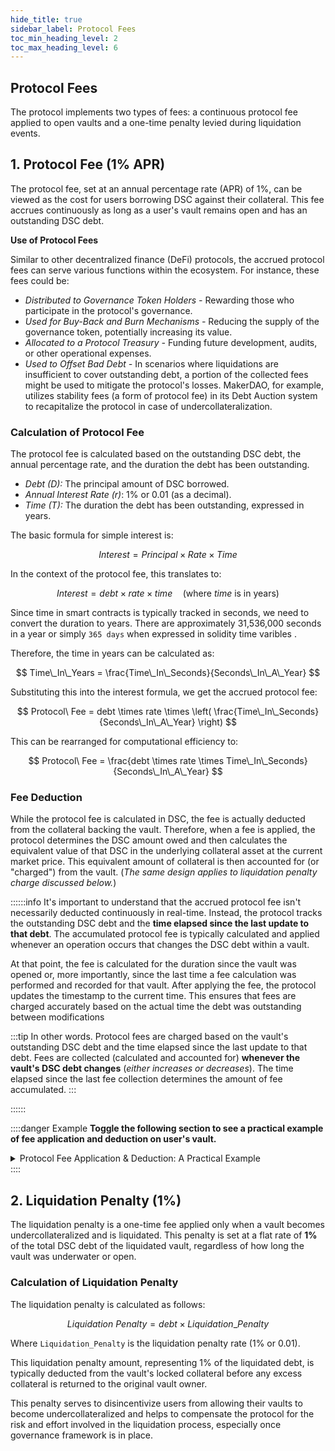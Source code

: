 ```yaml
---
hide_title: true
sidebar_label: Protocol Fees
toc_min_heading_level: 2
toc_max_heading_level: 6
---
```


## Protocol Fees

The protocol implements two types of fees: a continuous protocol fee applied to open vaults and a one-time penalty levied during liquidation events.

## 1. Protocol Fee (1% APR)

The protocol fee, set at an annual percentage rate (APR) of 1%, can be viewed as the cost for users borrowing DSC against their collateral. This fee accrues continuously as long as a user's vault remains open and has an outstanding DSC debt.

**Use of Protocol Fees**

Similar to other decentralized finance (DeFi) protocols, the accrued protocol fees can serve various functions within the ecosystem. For instance, these fees could be:

* *Distributed to Governance Token Holders -* Rewarding those who participate in the protocol's governance.
* *Used for Buy-Back and Burn Mechanisms -* Reducing the supply of the governance token, potentially increasing its value.
* *Allocated to a Protocol Treasury -* Funding future development, audits, or other operational expenses.
* *Used to Offset Bad Debt -* In scenarios where liquidations are insufficient to cover outstanding debt, a portion of the collected fees might be used to mitigate the protocol's losses. MakerDAO, for example, utilizes stability fees (a form of protocol fee) in its Debt Auction system to recapitalize the protocol in case of undercollateralization.

### Calculation of Protocol Fee

The protocol fee is calculated based on the outstanding DSC debt, the annual percentage rate, and the duration the debt has been outstanding.

* *Debt (D):* The principal amount of DSC borrowed.
* *Annual Interest Rate (r)*: 1% or 0.01 (as a decimal).
* *Time (T):* The duration the debt has been outstanding, expressed in years.

The basic formula for simple interest is:

$$
Interest = Principal \times Rate \times Time
$$

In the context of the protocol fee, this translates to:

$$
Interest = debt \times rate \times time \quad (\text{where } time \text{ is in years})
$$

Since time in smart contracts is typically tracked in seconds, we need to convert the duration to years. There are approximately 31,536,000 seconds in a year or simply `365 days` when expressed in solidity time varibles .

Therefore, the time in years can be calculated as:

$$
Time\_In\_Years = \frac{Time\_In\_Seconds}{Seconds\_In\_A\_Year}
$$

Substituting this into the interest formula, we get the accrued protocol fee:

$$
Protocol\ Fee = debt \times rate \times \left( \frac{Time\_In\_Seconds}{Seconds\_In\_A\_Year} \right)
$$

This can be rearranged for computational efficiency to:

$$
Protocol\ Fee = \frac{debt \times rate \times Time\_In\_Seconds}{Seconds\_In\_A\_Year}
$$

### Fee Deduction

While the protocol fee is calculated in DSC, the fee is actually deducted from the collateral backing the vault. Therefore, when a fee is applied, the protocol determines the DSC amount owed and then calculates the equivalent value of that DSC in the underlying collateral asset at the current market price. This equivalent amount of collateral is then accounted for (or "charged") from the vault. (*The same design applies to liquidation penalty charge discussed below.*)

::::::info 
It's important to understand that the accrued protocol fee isn't necessarily deducted continuously in real-time. Instead, the protocol tracks the outstanding DSC debt and the **time elapsed since the last update to that debt**. The accumulated protocol fee is typically calculated and applied whenever an operation occurs that changes the DSC debt within a vault. 

At that point, the fee is calculated for the duration since the vault was opened or, more importantly, since the last time a fee calculation was performed and recorded for that vault. After applying the fee, the protocol updates the timestamp to the current time. This ensures that fees are charged accurately based on the actual time the debt was outstanding between modifications

:::tip In other words.
Protocol fees are charged based on the vault's outstanding DSC debt and the time elapsed since the last update to that debt. Fees are collected (calculated and accounted for) **whenever the vault's DSC debt changes** (*either increases or decreases*). The time elapsed since the last fee collection determines the amount of fee accumulated.
:::

::::::

::::danger Example
**Toggle the following section to see a practical example of fee application and deduction on user's vault.**

<details>
<summary> Protocol Fee Application & Deduction: A Practical Example </summary>

To illustrate how the 1% annual protocol fee is applied, let's consider a user's vault activity:

**Scenario:**

On January 1st, a user mints *100 DSC*.

**After 6 Months (July 1st) - Increasing Debt**

Six months later, the user adds more collateral and mints an additional *200 DSC*, bringing their total debt to **300 DSC**. At this point, the protocol calculates the fee accrued on the initial 100 DSC for those 6 months:

> Fee on 100 DSC for 6 months (0.5 years): `100 DSC * 0.01 * 0.5 = 0.5 DSC`

The equivalent value of **0.5 DSC in collateral is accounted for** from the user's vault. The protocol then notes the current time.

**End of Year (December 31st): Fee on the New Debt**

For the next 6 months, the vault holds 300 DSC. Suppose the user intends to close the vault at the end of the year. Let's see the fee accrued on this amount:

> Fee on 300 DSC since July till end of year December (0.5 years again):
> 
> `300 DSC * 0.01 * 0.5 = 1.5 DSC`

This **1.5 DSC worth of collateral will be accounted for** when the user will be closing their vault - i.e., burning all the DSC on that vault.

**Key Takeaway:**

Fees are calculated and accounted for *when the DSC debt changes*, based on the amount of debt outstanding and the time since the last fee calculation.

:::tip Important Note:

In this example, the total fee accrued by the end of the year is 2.0 DSC. If the fee were incorrectly calculated on 300 DSC for the entire year, it would be 3.0 DSC. This highlights that users are only charged for the actual amount of DSC they owe and the duration it has been outstanding.

:::

</details>
::::

## 2. Liquidation Penalty (1%)

The liquidation penalty is a one-time fee applied only when a vault becomes undercollateralized and is liquidated. This penalty is set at a flat rate of **1\%** of the total DSC debt of the liquidated vault, regardless of how long the vault was underwater or open.

### Calculation of Liquidation Penalty

The liquidation penalty is calculated as follows:

$$
Liquidation\ Penalty = debt \times Liquidation\_Penalty
$$

Where `Liquidation_Penalty` is the liquidation penalty rate (1% or 0.01).

This liquidation penalty amount, representing 1% of the liquidated debt, is typically deducted from the vault's locked collateral before any excess collateral is returned to the original vault owner. 

This penalty serves to disincentivize users from allowing their vaults to become undercollateralized and helps to compensate the protocol for the risk and effort involved in the liquidation process, especially once governance framework is in place.